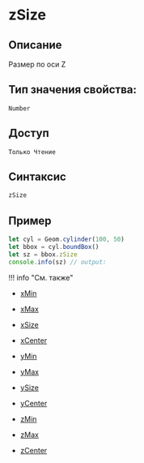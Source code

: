 # zSize

## Описание
Размер по оси Z

## Тип значения свойства:
`Number`

## Доступ
`Только Чтение`

## Синтаксис
``` javascript
zSize
```
## Пример
``` javascript linenums="1"
let cyl = Geom.cylinder(100, 50)
let bbox = cyl.boundBox()
let sz = bbox.zSize
console.info(sz) // output:
```
!!! info "См. также"

- [xMin](./xMin.md)

- [xMax](./xMax.md)

- [xSize](./xSize.md)

- [xCenter](./xCenter.md)

- [yMin](./yMin.md)

- [yMax](./yMax.md)

- [ySize](./ySize.md)

- [yCenter](./yCenter.md)

- [zMin](./zMin.md)

- [zMax](./zMax.md)

- [zCenter](./zCenter.md)
